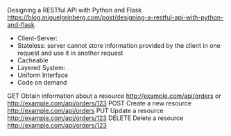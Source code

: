 Designing a RESTful API with Python and Flask
https://blog.miguelgrinberg.com/post/designing-a-restful-api-with-python-and-flask

- Client-Server: 
- Stateless: server cannot store information provided by the client in one request and use it in another request
- Cacheable
- Layered System: 
- Uniform Interface
- Code on demand



GET	    Obtain information about a resource	http://example.com/api/orders or http://example.com/api/orders/123
POST	Create a new resource	            http://example.com/api/orders
PUT	    Update a resource	                http://example.com/api/orders/123
DELETE	Delete a resource	                http://example.com/api/orders/123

